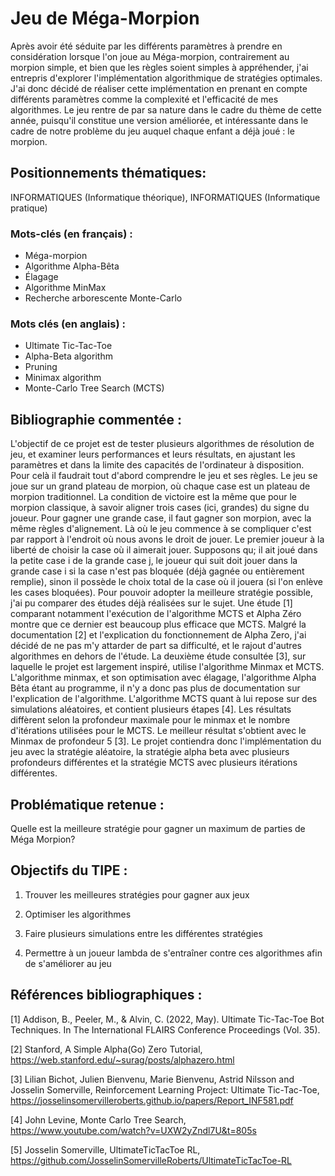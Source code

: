 # Jeu de Méga-Morpion
Après avoir été séduite par les différents paramètres à prendre en considération lorsque l'on joue au Méga-morpion, contrairement au morpion simple, et bien que les règles soient simples à appréhender, j'ai entrepris d'explorer l'implémentation algorithmique de stratégies optimales. J'ai donc décidé de réaliser cette implémentation en prenant en compte différents paramètres comme la complexité et l'efficacité de mes algorithmes.
Le jeu rentre de par sa nature dans le cadre du thème de cette année, puisqu'il constitue une version améliorée, et intéressante dans le cadre de notre problème du jeu auquel chaque enfant a déjà joué : le morpion. 

## Positionnements thématiques:
INFORMATIQUES (Informatique théorique), INFORMATIQUES (Informatique pratique) 

### Mots-clés (en français) : 
- Méga-morpion
- Algorithme Alpha-Bêta
- Élagage
- Algorithme MinMax
- Recherche arborescente Monte-Carlo

### Mots clés (en anglais) : 
- Ultimate Tic-Tac-Toe
- Alpha-Beta algorithm
- Pruning
- Minimax algorithm
- Monte-Carlo Tree Search (MCTS)

## Bibliographie commentée : 
L'objectif de ce projet est de tester plusieurs algorithmes de résolution de jeu, et examiner leurs performances et leurs résultats, en ajustant les paramètres et dans la limite des capacités de l'ordinateur à disposition. Pour celà il faudrait tout d'abord comprendre le jeu et ses règles. Le jeu se joue sur un grand plateau de morpion, où chaque case est un plateau de morpion traditionnel. La condition de victoire est la même que pour le morpion classique, à savoir aligner trois cases (ici, grandes) du signe du joueur. Pour gagner une grande case, il faut gagner son morpion, avec la même règles d'alignement. Là où le jeu commence à se compliquer c'est par rapport à l'endroit où nous avons le droit de jouer. Le premier joueur à la liberté de choisir la case où il aimerait jouer. Supposons qu; il ait joué dans la petite case i de la grande case j, le joueur qui suit doit jouer dans la grande case i si la case n'est pas bloquée (déjà gagnée ou entièrement remplie), sinon il possède le choix total de la case où il jouera (si l'on enlève les cases bloquées). Pour pouvoir adopter la meilleure stratégie possible, j'ai pu comparer des études déjà réalisées sur le sujet. Une étude [1] comparant notamment l'exécution de l'algorithme MCTS et Alpha Zéro montre que ce dernier est beaucoup plus efficace que MCTS. Malgré la documentation [2] et l'explication du fonctionnement de Alpha Zero, j'ai décidé de ne pas m'y attarder de part sa difficulté, et le rajout d'autres algorithmes en dehors de l'étude. La deuxième étude consultée [3], sur laquelle le projet est largement inspiré, utilise l'algorithme Minmax et MCTS. L'algorithme minmax, et son optimisation avec élagage, l'algorithme Alpha Bêta étant au programme, il n'y a donc pas plus de documentation sur l'explication de l'algorithme. L'algorithme MCTS quant à lui repose sur des simulations aléatoires, et contient plusieurs étapes [4]. Les résultats diffèrent selon la profondeur maximale pour le minmax et le nombre d'itérations utilisées pour le MCTS. Le meilleur résultat s'obtient avec le Minmax de profondeur 5 [3]. Le projet contiendra donc l'implémentation du jeu avec la stratégie aléatoire, la stratégie alpha beta avec plusieurs profondeurs différentes et la stratégie MCTS avec plusieurs itérations différentes. 

## Problématique retenue : 
Quelle est la meilleure stratégie pour gagner un maximum de parties de Méga Morpion?

## Objectifs du TIPE : 
1. Trouver les meilleures stratégies pour gagner aux jeux

2. Optimiser les algorithmes

3. Faire plusieurs simulations entre les différentes stratégies

4. Permettre à un joueur lambda de s'entraîner contre ces algorithmes afin de s'améliorer au jeu

## Références bibliographiques : 
[1] Addison, B., Peeler, M., & Alvin, C. (2022, May). Ultimate Tic-Tac-Toe Bot Techniques. In The International FLAIRS Conference Proceedings (Vol. 35).

[2] Stanford, A Simple Alpha(Go) Zero Tutorial, https://web.stanford.edu/~surag/posts/alphazero.html

[3] Lilian Bichot, Julien Bienvenu, Marie Bienvenu, Astrid Nilsson and Josselin Somerville, Reinforcement Learning Project: Ultimate Tic-Tac-Toe, https://josselinsomervilleroberts.github.io/papers/Report_INF581.pdf

[4] John Levine, Monte Carlo Tree Search, https://www.youtube.com/watch?v=UXW2yZndl7U&t=805s

[5] Josselin Somerville, UltimateTicTacToe RL, https://github.com/JosselinSomervilleRoberts/UltimateTicTacToe-RL
